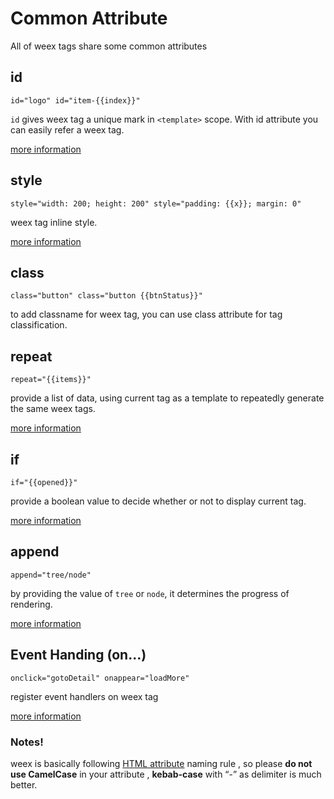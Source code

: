 # Common Attribute

All of weex tags share some common attributes

## id

``` id="logo" id="item-{{index}}" ```

`id` gives weex tag a unique mark in `<template>` scope. With id attribute you can easily refer a weex tag.

[more information](../syntax/id.md)

## style

``` style="width: 200; height: 200" style="padding: {{x}}; margin: 0" ```

weex tag inline style.

[more information](../syntax/style-n-class.md)

## class

``` class="button" class="button {{btnStatus}}" ```

to add classname for weex tag, you can use class attribute for tag
classification.

## repeat

``` repeat="{{items}}" ```

provide a list of data, using current tag as a template to repeatedly
generate the same weex tags.

[more information](../syntax/display-logic.md)

## if

``` if="{{opened}}" ```

provide a boolean value to decide whether or not to display current tag.

[more information](../syntax/display-logic.md)

## append

``` append="tree/node" ```

by providing the value of `tree` or `node`, it determines the progress of
rendering.

[more information](../syntax/render-logic.md)

## Event Handing (on...)

``` onclick="gotoDetail" onappear="loadMore" ```

register event handlers on weex tag

[more information](../syntax/events.md)

### Notes!
weex is basically following [HTML
attribute](https://en.wikipedia.org/wiki/HTML_attribute) naming rule , so
please **do not use CamelCase** in your attribute , **kebab-case** with “-”
as delimiter is much better.

